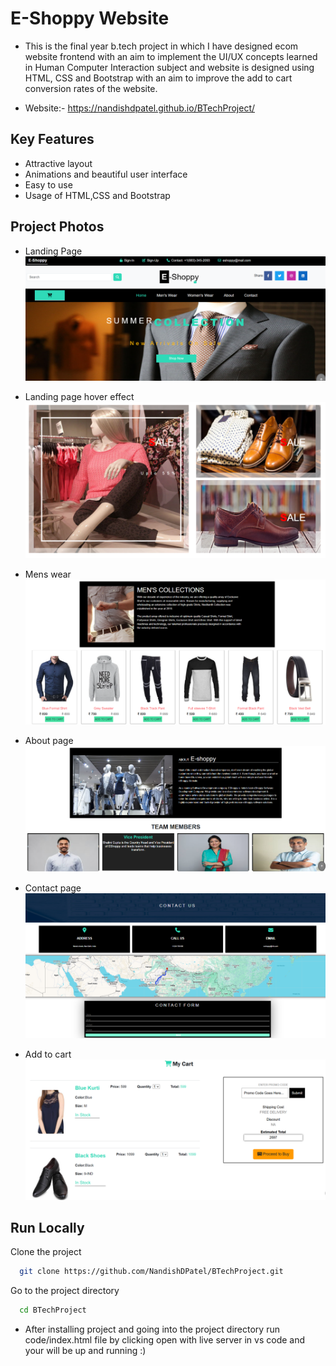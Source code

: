 
# E-Shoppy Website

- This is the final year b.tech project in which I have designed ecom website frontend with an aim to implement the UI/UX concepts learned in Human Computer Interaction subject and website is designed using HTML, CSS and Bootstrap with an aim to improve the add to cart conversion rates of the website.

- Website:- https://nandishdpatel.github.io/BTechProject/

## Key Features

- Attractive layout
- Animations and beautiful user interface
- Easy to use
- Usage of HTML,CSS and Bootstrap

## Project Photos

- Landing Page
[![Landing page](code/images/project-images/01-landing-page.png)](https://katherineoelsner.com/)

- Landing page hover effect
[![Landing page hover effect](code/images/project-images/02-hover-effect.png)](https://katherineoelsner.com/)

- Mens wear
[![Mens wear photo](code/images/project-images/03-mens-wear.png)](https://katherineoelsner.com/)

- About page
[![About page](code/images/project-images/04-about-page.png)](https://katherineoelsner.com/)

- Contact page
[![Contact page](code/images/project-images/05-contact-us.png)](https://katherineoelsner.com/)

- Add to cart
[![Add to cart](code/images/project-images/06-add-to-cart.png)](https://katherineoelsner.com/)

## Run Locally

Clone the project
```bash
  git clone https://github.com/NandishDPatel/BTechProject.git
```

Go to the project directory
```bash
  cd BTechProject
```

- After installing project and going into the project directory run code/index.html file by clicking open with live server in vs code and your will be up and running :)



